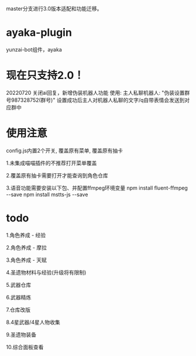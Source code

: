 master分支进行3.0版本适配和功能迁移。


# ayaka-plugin
yunzai-bot组件，ayaka

# 现在只支持2.0！

20220720
关闭ai回复，新增伪装机器人功能
使用: 主人私聊机器人: "伪装设置群号987328752(群号)"
     设置成功后主人对机器人私聊的文字/q自带表情会发送到对应群中

# 使用注意
config.js内置2个开关, 覆盖原有菜单, 覆盖原有抽卡

1.未集成喵喵插件的不推荐打开菜单覆盖

2.覆盖原有抽卡需要打开才能查询到角色仓库

3.语音功能需要安装以下包、并配置ffmpeg环境变量
npm install fluent-ffmpeg --save
npm install mstts-js --save

# todo
1.角色养成 - 经验

2.角色养成 - 摩拉

3.角色养成 - 天赋

4.圣遗物材料与经验(升级将有限制)

5.武器仓库

6.武器精炼

7.仓库改版

8.4星武器/4星人物收集

9.圣遗物装备

10.综合面板查看
